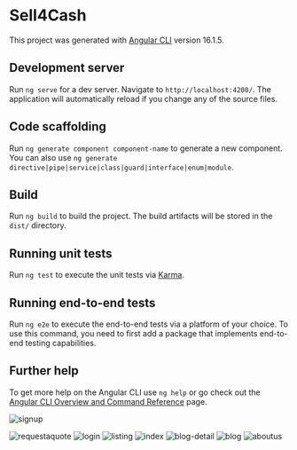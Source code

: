 # Sell4Cash

This project was generated with [Angular CLI](https://github.com/angular/angular-cli) version 16.1.5.

## Development server

Run `ng serve` for a dev server. Navigate to `http://localhost:4200/`. The application will automatically reload if you change any of the source files.

## Code scaffolding

Run `ng generate component component-name` to generate a new component. You can also use `ng generate directive|pipe|service|class|guard|interface|enum|module`.

## Build

Run `ng build` to build the project. The build artifacts will be stored in the `dist/` directory.

## Running unit tests

Run `ng test` to execute the unit tests via [Karma](https://karma-runner.github.io).

## Running end-to-end tests

Run `ng e2e` to execute the end-to-end tests via a platform of your choice. To use this command, you need to first add a package that implements end-to-end testing capabilities.

## Further help

To get more help on the Angular CLI use `ng help` or go check out the [Angular CLI Overview and Command Reference](https://angular.io/cli) page.




![signup](https://github.com/gautamladhava/angular-demo/assets/109068997/026375ec-3fdd-4705-9b79-ebd2201c0d3a)

![requestaquote](https://github.com/gautamladhava/angular-demo/assets/109068997/b08452a4-2a2e-424e-9dc6-4cf6577394d9)
![login](https://github.com/gautamladhava/angular-demo/assets/109068997/c28a1dc4-079d-46c2-a7e2-1484bc32d24f)
![listing](https://github.com/gautamladhava/angular-demo/assets/109068997/5af8de9a-1f05-435e-9fca-5a1ae5f41285)
![index](https://github.com/gautamladhava/angular-demo/assets/109068997/7ae4940c-83dd-4220-8373-f244788773f4)
![blog-detail](https://github.com/gautamladhava/angular-demo/assets/109068997/307c38ed-9724-44c1-a394-677bf5cb265c)
![blog](https://github.com/gautamladhava/angular-demo/assets/109068997/222660ce-52fb-4a62-922d-5f851abf8845)
![aboutus](https://github.com/gautamladhava/angular-demo/assets/109068997/ad3822b9-fe76-40fd-9723-e56c75aef8ed)







